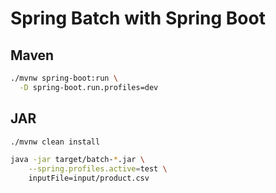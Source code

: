 # Spring Batch with Spring Boot

## Maven

```bash
./mvnw spring-boot:run \
  -D spring-boot.run.profiles=dev
```

## JAR

```bash
./mvnw clean install

java -jar target/batch-*.jar \
    --spring.profiles.active=test \
    inputFile=input/product.csv
```
